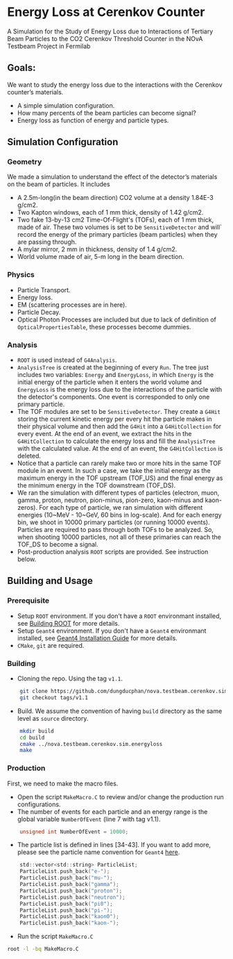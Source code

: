 # Energy Loss at Cerenkov Counter

A Simulation for the Study of Energy Loss due to Interactions of Tertiary Beam Particles to the CO2 Cerenkov Threshold Counter in the NOvA Testbeam Project in Fermilab

## Goals:

We want to study the energy loss due to the interactions with the Cerenkov counter’s materials.
- A simple simulation configuration.
- How many percents of the beam particles can become signal?
- Energy loss as function of energy and particle types.

## Simulation Configuration

### Geometry
We made a simulation to understand the effect of the detector’s materials on the beam of particles.  It includes
- A 2.5m-long(in the beam direction) CO2 volume at a density 1.84E-3 g/cm2.
- Two Kapton windows, each of 1 mm thick, density of 1.42 g/cm2.
- Two fake 13-by-13 cm2 Time-Of-Flight's (TOFs), each of 1 mm thick, made of air. These two volumes is set to be `SensitiveDetector` and will` record the energy of the primary particles (beam particles) when they are passing through.
- A mylar mirror, 2 mm in thickness, density of 1.4 g/cm2.
- World volume made of air, 5-m long in the beam direction.

### Physics
- Particle Transport.
- Energy loss.
- EM (scattering processes are in here).
- Particle Decay.
- Optical Photon Processes are included but due to lack of definition of `OpticalPropertiesTable`, these processes become dummies.

### Analysis
- `ROOT` is used instead of `G4Analysis`.
- `AnalysisTree` is created at the beginning of every `Run`. The tree just includes two variables: `Energy` and `EnergyLoss`, in which `Energy` is the initial energy of the particle when it enters the world volume and `EnergyLoss` is the energy loss due to the interactions of the particle with the detector's components. One event is corresponded to only one primary particle.
- The TOF modules are set to be `SensitiveDetector`. They create a `G4Hit` storing the current kinetic energy per every hit the particle makes in their physical volume and then add the `G4Hit` into a `G4HitCollection` for every event. At the end of an event, we extract the hits in the `G4HitCollection` to calculate the energy loss and fill the `AnalysisTree` with the calculated value. At the end of an event, the `G4HitCollection` is deleted.
- Notice that a particle can rarely make two or more hits in the same TOF module in an event. In such a case, we take the initial energy as the maximum energy in the TOF upstream (TOF_US) and the final energy as the minimum energy in the TOF downstream (TOF_DS).
- We ran the simulation with different types of particles (electron, muon, gamma, proton, neutron, pion-minus, pion-zero, kaon-minus and kaon-zeros). For each type of particle, we ran simulation with different energies (10~MeV - 10~GeV, 60 bins in log-scale). And for each energy bin, we shoot in 10000 primary particles (or running 10000 events). Particles are required to pass through both TOFs to be analyzed. So, when shooting 10000 particles, not all of these primaries can reach the TOF\_DS to become a signal.
- Post-production analysis `ROOT` scripts are provided. See instruction below.

## Building and Usage

### Prerequisite
- Setup `ROOT` environment. If you don't have a `ROOT` environmant installed, see [Building ROOT](https://root.cern.ch/building-root) for more details.
- Setup `Geant4` environment. If you don't have a `Geant4` environmant installed, see [Geant4 Installation Guide](http://geant4-userdoc.web.cern.ch/geant4-userdoc/UsersGuides/InstallationGuide/html/index.html) for more details.
- `CMake`, `git` are required.

### Building
- Cloning the repo. Using the tag `v1.1`.
```bash
    git clone https://github.com/dungducphan/nova.testbeam.cerenkov.sim.energyloss.git
    git checkout tags/v1.1
```
- Build. We assume the convention of having `build` directory as the same level as `source` directory.
```bash
    mkdir build
    cd build
    cmake ../nova.testbeam.cerenkov.sim.energyloss
    make
```

### Production
First, we need to make the macro files.
- Open the script `MakeMacro.C` to review and/or change the production run configurations.
- The number of events for each particle and an energy range is the global variable `NumberOfEvent` (line 7 with tag v1.1).
```C
    unsigned int NumberOfEvent = 10000;
```
- The particle list is defined in lines [34-43]. If you want to add more, please see the particle name convention for `Geant4` [here](http://fismed.ciemat.es/GAMOS/GAMOS_doc/GAMOS.5.0.0/x11174.html).
```C
    std::vector<std::string> ParticleList;
    ParticleList.push_back("e-");
    ParticleList.push_back("mu-");
    ParticleList.push_back("gamma");
    ParticleList.push_back("proton");
    ParticleList.push_back("neutron");
    ParticleList.push_back("pi0");
    ParticleList.push_back("pi-");
    ParticleList.push_back("kaon0");
    ParticleList.push_back("kaon-");
```



- Run the script `MakeMacro.C`
```bash
root -l -bq MakeMacro.C
```
